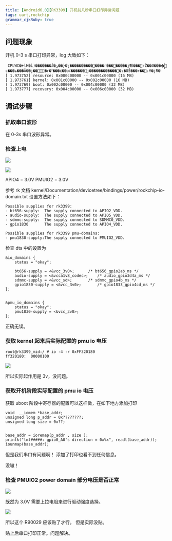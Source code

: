 ```yaml
---
title: [Android6.0][RK3399] 开机前几秒串口打印异常问题
tags: uart,rockchip
grammar_cjkRuby: true
---
```




## 问题现象

开机 0-3 s 串口打印异常，log 大致如下：

```
 CPLWC�+lH�ؐL)�������ꁳ�ݵ��}�ɽ��������������r���͑�����j郵���rŽ��Ց����͕͕͑͑́ 
с���ɕ��́�Â��j���r�ʺ���¢��oꁵ������j�������������:�UŠ���r��:¥�jR� 
[ 1.973752] resource: 0x000c00000 -- 0x001c00000 (16 MB)
[ 1.973761] kernel: 0x001c00000 -- 0x002c00000 (16 MB)
[ 1.973769] boot: 0x002c00000 -- 0x004c00000 (32 MB)
[ 1.973777] recovery: 0x004c00000 -- 0x006c00000 (32 MB)
```


## 调试步骤

### 抓取串口波形

在 0-3s 串口波形异常。

### 检查上电

![](http://ww1.sinaimg.cn/large/ba061518ly1fj300v7lkoj20u70el41f.jpg)

![](http://ww1.sinaimg.cn/large/ba061518gy1fj30i7jk33j20se08t759.jpg)

APIO4 = 3.0V
PMUIO2 = 3.0V

参考 rk 文档
kernel/Documentation/devicetree/bindings/power/rockchip-io-domain.txt
设置方法如下：
```
Possible supplies for rk3399:
- bt656-supply:  The supply connected to APIO2_VDD.
- audio-supply:  The supply connected to APIO5_VDD.
- sdmmc-supply:  The supply connected to SDMMC0_VDD.
- gpio1830       The supply connected to APIO4_VDD.

Possible supplies for rk3399 pmu-domains:
- pmu1830-supply:The supply connected to PMUIO2_VDD.
```

检查 dts 中的设置为

```
&io_domains {
	status = "okay";

	bt656-supply = <&vcc_3v0>;		/* bt656_gpio2ab_ms */
	audio-supply = <&vcca1v8_codec>;	/* audio_gpio3d4a_ms */
	sdmmc-supply = <&vcc_sd>;		/* sdmmc_gpio4b_ms */
	gpio1830-supply = <&vcc_3v0>;		/* gpio1833_gpio4cd_ms */
};


&pmu_io_domains {
	status = "okay";
	pmu1830-supply = <&vcc_3v0>;
};
```

正确无误。


### 获取 kernel 起来后实际配置的 pmu io 电压

```
root@rk3399_mid:/ # io -4 -r 0xFF320180
ff320180:  00000100
```
![](http://ww1.sinaimg.cn/large/ba061518gy1fj32mbbyd4j20h602zjrr.jpg)

所以实际起作用是 3v，没问题。

### 获取开机阶段实际配置的 pmu io 电压

获取 uboot 阶段中寄存器的配置可以这样做，在如下地方添加打印
```
void  __iomem *base_addr;
unsigned long p_addr = 0x????????;
unsigned long size = 0x??;


base_addr = ioremap(p_addr , size );
printk("lml#####: gpio0_A0's direction = 0x%x", readl(base_addr));
iounmap(base_addr);
```
但是我们串口有问题啊！
添加了打印也看不到任何信息。

没辙！

### 检查 PMUIO2 power domain 部分电压是否正常

![](http://ww1.sinaimg.cn/large/ba061518gy1fj32z4njbjj20p107dwkb.jpg)

既然为 3.0V 需要上拉电阻来进行驱动强度选择。

![](http://ww1.sinaimg.cn/large/ba061518gy1fj33okmr0yj211409qjtl.jpg)

所以这个 R90029 应该贴了才行。
但是实际没贴。

贴上后串口打印正常。问题解决。
